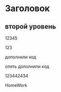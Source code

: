 # Заголовок

## второй уровень

12345

123

дополнили код

опять дополнили код

123442434

HomeWork
